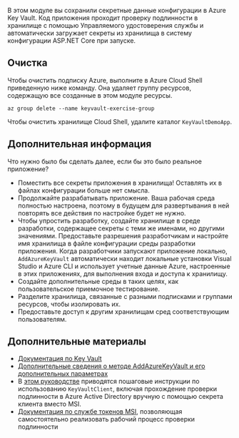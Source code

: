 В этом модуле вы сохранили секретные данные конфигурации в Azure Key Vault. Код приложения проходит проверку подлинности в хранилище с помощью Управляемого удостоверения службы и автоматически загружает секреты из хранилища в систему конфигурации ASP.NET Core при запуске.

## <a name="cleanup"></a>Очистка

Чтобы очистить подписку Azure, выполните в Azure Cloud Shell приведенную ниже команду. Она удаляет группу ресурсов, содержащую все созданные в этом модуле ресурсы.

```console
az group delete --name keyvault-exercise-group
```

Чтобы очистить хранилище Cloud Shell, удалите каталог `KeyVaultDemoApp`.

## <a name="next-steps"></a>Дополнительная информация

Что нужно было бы сделать далее, если бы это было реальное приложение?

* Поместить все секреты приложения в хранилища! Оставлять их в файлах конфигурации больше нет смысла.
* Продолжайте разрабатывать приложение. Ваша рабочая среда полностью настроена, поэтому в будущем для развертывания в ней повторять все действия по настройке будет не нужно.
* Чтобы упростить разработку, создайте хранилище в среде разработки, содержащее секреты с теми же именами, но другими значениями. Предоставьте разрешения разработчикам и настройте имя хранилища в файле конфигурации среды разработки приложения. Когда разработчики запускают приложение локально, `AddAzureKeyVault` автоматически находит локальные установки Visual Studio и Azure CLI и использует учетные данные Azure, настроенные в этих приложениях, для выполнения входа и доступа к хранилищу.
* Создайте дополнительные среды в таких целях, как пользовательское приемочное тестирование.
* Разделите хранилища, связанные с разными подписками и группами ресурсов, чтобы изолировать их.
* Предоставьте доступ к другим хранилищам сред соответствующим пользователям.

## <a name="further-reading"></a>Дополнительные материалы

* [Документация по Key Vault](https://docs.microsoft.com/azure/key-vault/)
* [Дополнительные сведения о методе AddAzureKeyVault и его дополнительных параметрах](https://docs.microsoft.com/aspnet/core/security/key-vault-configuration?view=aspnetcore-2.1&tabs=aspnetcore2x)
* В [этом руководстве](https://docs.microsoft.com/azure/key-vault/key-vault-use-from-web-application) приводятся пошаговые инструкции по использованию `KeyVaultClient`, включая прохождение проверки подлинности в Azure Active Directory вручную с помощью секрета клиента вместо MSI.
* [Документация по службе токенов MSI](https://docs.microsoft.com/azure/app-service/app-service-managed-service-identity#using-the-rest-protocol), позволяющая самостоятельно реализовать рабочий процесс проверки подлинности